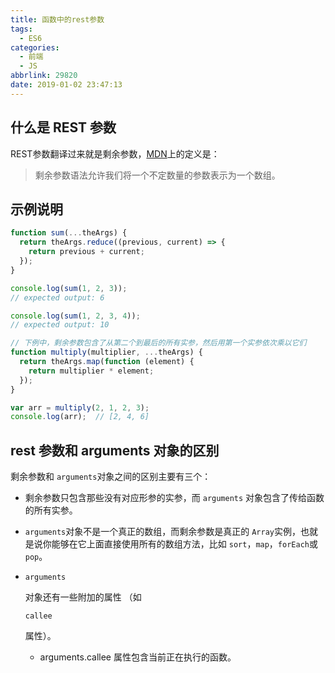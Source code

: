 ```yaml
---
title: 函数中的rest参数
tags:
  - ES6
categories:
  - 前端
  - JS
abbrlink: 29820
date: 2019-01-02 23:47:13
---
```


## 什么是 REST 参数

REST参数翻译过来就是剩余参数，[MDN](https://developer.mozilla.org/zh-CN/docs/Web/JavaScript/Reference/Functions/Rest_parameters)上的定义是：

> 剩余参数语法允许我们将一个不定数量的参数表示为一个数组。

<!-- more -->

## 示例说明

```js
function sum(...theArgs) {
  return theArgs.reduce((previous, current) => {
    return previous + current;
  });
}

console.log(sum(1, 2, 3));
// expected output: 6

console.log(sum(1, 2, 3, 4));
// expected output: 10

// 下例中，剩余参数包含了从第二个到最后的所有实参，然后用第一个实参依次乘以它们
function multiply(multiplier, ...theArgs) {
  return theArgs.map(function (element) {
    return multiplier * element;
  });
}

var arr = multiply(2, 1, 2, 3); 
console.log(arr);  // [2, 4, 6]
```

## rest 参数和 arguments 对象的区别

剩余参数和 `arguments`对象之间的区别主要有三个：

- 剩余参数只包含那些没有对应形参的实参，而 `arguments` 对象包含了传给函数的所有实参。

- `arguments`对象不是一个真正的数组，而剩余参数是真正的 `Array`实例，也就是说你能够在它上面直接使用所有的数组方法，比如 `sort`，`map`，`forEach`或`pop`。

- ```
  arguments
  ```

  对象还有一些附加的属性 （如

  ```
  callee
  ```

  属性）。

  - arguments.callee 属性包含当前正在执行的函数。
